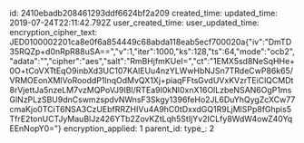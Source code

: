 id: 2410ebadb208461293ddf6624bf2a209
created_time: 
updated_time: 2019-07-24T22:11:42.792Z
user_created_time: 
user_updated_time: 
encryption_cipher_text: JED0100002201ca8e0f6a854449c68abda118eab5ecf700020a{"iv":"DmTD35RQZp+d0nRpR88uSA==","v":1,"iter":1000,"ks":128,"ts":64,"mode":"ocb2","adata":"","cipher":"aes","salt":"RmBHjfmKUeI=","ct":"1EMX5sd8NeSqHHe+0O+tCoVXTtEqO9inbXd3UC107KAlEUu4nzYLWwHbNJSn7TRdeCwP86k65/VRMOEonXMIVoRooddP1lnqOdMvQX1Xj+piaqFFtsGvdUVxKVzrTEiClQCMDt8rVjettJa5nzeLM7vzMQPoVJ9IBl/RTEa9I0kNl0xnX16OlLzbeNSAN6OgP1msGlNzPLzSBU9dnCswmzspdvNWnsF3Skgy1396feHo2JL6DuYhQygZcXCw77cmaKjo0TCiT6NSA3CzUEbfRRZHIVu4A9hC0tDxxdGQ1R9LjMlSPp8fGhpis5TfrE2tonUCTJyMauBlJz426YTb2ZovKZtLqh5StIjYv2ICLfy8WdW4owZ40YqEEnNopY0="}
encryption_applied: 1
parent_id: 
type_: 2